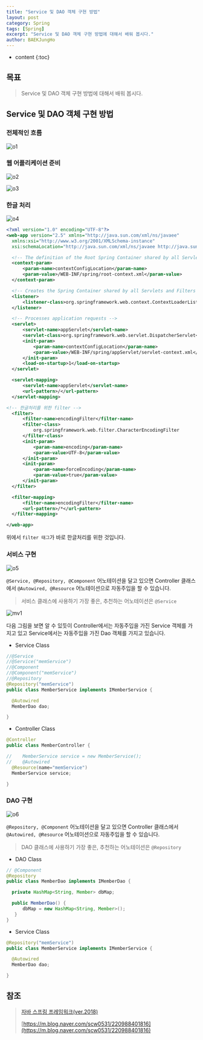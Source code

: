```yaml
---
title: "Service 및 DAO 객체 구현 방법"
layout: post
category: Spring
tags: [Spring]
excerpt: "Service 및 DAO 객체 구현 방법에 대해서 배워 봅시다."
author: BAEKJungHo
---
```


* content
{:toc}

## 목표

  > Service 및 DAO 객체 구현 방법에 대해서 배워 봅시다.

## Service 및 DAO 객체 구현 방법

### 전체적인 흐름

  ![o1](/images/posts/201906/o1.jpg)

### 웹 어플리케이션 준비

  ![o2](/images/posts/201906/o2.jpg)

  ![o3](/images/posts/201906/o3.jpg)

### 한글 처리

  ![o4](/images/posts/201906/o4.jpg)

  ```xml
  <?xml version="1.0" encoding="UTF-8"?>
  <web-app version="2.5" xmlns="http://java.sun.com/xml/ns/javaee"
	xmlns:xsi="http://www.w3.org/2001/XMLSchema-instance"
	xsi:schemaLocation="http://java.sun.com/xml/ns/javaee http://java.sun.com/xml/ns/javaee/web-app_2_5.xsd">

	<!-- The definition of the Root Spring Container shared by all Servlets and Filters -->
	<context-param>
		<param-name>contextConfigLocation</param-name>
		<param-value>/WEB-INF/spring/root-context.xml</param-value>
	</context-param>

	<!-- Creates the Spring Container shared by all Servlets and Filters -->
	<listener>
		<listener-class>org.springframework.web.context.ContextLoaderListener</listener-class>
	</listener>

	<!-- Processes application requests -->
	<servlet>
		<servlet-name>appServlet</servlet-name>
		<servlet-class>org.springframework.web.servlet.DispatcherServlet</servlet-class>
		<init-param>
			<param-name>contextConfigLocation</param-name>
			<param-value>/WEB-INF/spring/appServlet/servlet-context.xml</param-value>
		</init-param>
		<load-on-startup>1</load-on-startup>
	</servlet>

	<servlet-mapping>
		<servlet-name>appServlet</servlet-name>
		<url-pattern>/</url-pattern>
	</servlet-mapping>

  <!-- 한글처리를 위한 filter -->
	<filter>
		<filter-name>encodingFilter</filter-name>
		<filter-class>
			org.springframework.web.filter.CharacterEncodingFilter     
		</filter-class>
		<init-param>
			<param-name>encoding</param-name>   
			<param-value>UTF-8</param-value>
		</init-param>
		<init-param>
			<param-name>forceEncoding</param-name>  
			<param-value>true</param-value>
		</init-param>
	</filter>    

	<filter-mapping>
		<filter-name>encodingFilter</filter-name>
		<url-pattern>/*</url-pattern>                 
	</filter-mapping>

  </web-app>
  ```

  위에서 `filter 태그`가 바로 한글처리를 위한 것입니다.

### 서비스 구현

  ![o5](/images/posts/201906/o5.jpg)

  `@Service, @Repository, @Component` 어노테이션을 달고 있으면 Controller 클래스에서
  `@Autowired, @Resource` 어노테이션으로 자동주입을 할 수 있습니다.

  > 서비스 클래스에 사용하기 가장 좋은, 추천하는 어노테이션은 `@Service`

  ![mv1](/images/posts/201906/mv1.jpg)

  다음 그림을 보면 알 수 있듯이 Controller에서는 자동주입을 가진 Service 객체를 가지고 있고
  Service에서는 자동주입을 가진 Dao 객체를 가지고 있습니다.

  - Service Class

  ```java
  //@Service
  //@Service("memService")
  //@Component
  //@Component("memService")
  //@Repository
  @Repository("memService")
  public class MemberService implements IMemberService {

	@Autowired
	MemberDao dao;

  }
  ```

  - Controller Class

  ```java
  @Controller
  public class MemberController {

  //	MemberService service = new MemberService();
  //	@Autowired
	@Resource(name="memService")
	MemberService service;

  }
  ```

### DAO 구현

  ![o6](/images/posts/201906/o6.jpg)

  `@Repository, @Component` 어노테이션을 달고 있으면 Controller 클래스에서
  `@Autowired, @Resource` 어노테이션으로 자동주입을 할 수 있습니다.

  > DAO 클래스에 사용하기 가장 좋은, 추천하는 어노테이션은 `@Repository`

  - DAO Class

  ```java
  // @Component
  @Repository
  public class MemberDao implements IMemberDao {

	private HashMap<String, Member> dbMap;

	public MemberDao() {
		dbMap = new HashMap<String, Member>();
	 }
  }
  ```

  - Service Class

  ```java
  @Repository("memService")
  public class MemberService implements IMemberService {

	@Autowired
	MemberDao dao;
  
  }
  ```
## 참조

  > [자바 스프링 프레임워크(ver.2018)](https://www.inflearn.com/course/%EC%8A%A4%ED%94%84%EB%A7%81-%ED%94%84%EB%A0%88%EC%9E%84%EC%9B%8C%ED%81%AC_renew#)
  >
  > [https://m.blog.naver.com/scw0531/220988401816](https://m.blog.naver.com/scw0531/220988401816)
